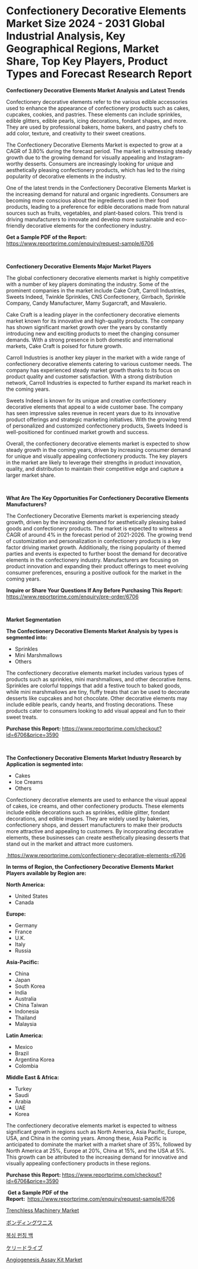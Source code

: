<p><h1>Confectionery Decorative Elements Market Size 2024 - 2031 Global Industrial Analysis, Key Geographical Regions, Market Share, Top Key Players, Product Types and Forecast Research Report</h1></p><p><strong>Confectionery Decorative Elements Market Analysis and Latest Trends</strong></p>
<p><p>Confectionery decorative elements refer to the various edible accessories used to enhance the appearance of confectionery products such as cakes, cupcakes, cookies, and pastries. These elements can include sprinkles, edible glitters, edible pearls, icing decorations, fondant shapes, and more. They are used by professional bakers, home bakers, and pastry chefs to add color, texture, and creativity to their sweet creations.</p><p>The Confectionery Decorative Elements Market is expected to grow at a CAGR of 3.80% during the forecast period. The market is witnessing steady growth due to the growing demand for visually appealing and Instagram-worthy desserts. Consumers are increasingly looking for unique and aesthetically pleasing confectionery products, which has led to the rising popularity of decorative elements in the industry.</p><p>One of the latest trends in the Confectionery Decorative Elements Market is the increasing demand for natural and organic ingredients. Consumers are becoming more conscious about the ingredients used in their food products, leading to a preference for edible decorations made from natural sources such as fruits, vegetables, and plant-based colors. This trend is driving manufacturers to innovate and develop more sustainable and eco-friendly decorative elements for the confectionery industry.</p></p>
<p><strong>Get a Sample PDF of the Report:&nbsp;</strong> <a href="https://www.reportprime.com/enquiry/request-sample/6706">https://www.reportprime.com/enquiry/request-sample/6706</a></p>
<p>&nbsp;</p>
<p><strong>Confectionery Decorative Elements Major Market Players</strong></p>
<p><p>The global confectionery decorative elements market is highly competitive with a number of key players dominating the industry. Some of the prominent companies in the market include Cake Craft, Carroll Industries, Sweets Indeed, Twinkle Sprinkles, CNS Confectionery, Girrbach, Sprinkle Company, Candy Manufacturer, Mamy Sugarcraft, and Mavalerio. </p><p>Cake Craft is a leading player in the confectionery decorative elements market known for its innovative and high-quality products. The company has shown significant market growth over the years by constantly introducing new and exciting products to meet the changing consumer demands. With a strong presence in both domestic and international markets, Cake Craft is poised for future growth.</p><p>Carroll Industries is another key player in the market with a wide range of confectionery decorative elements catering to various customer needs. The company has experienced steady market growth thanks to its focus on product quality and customer satisfaction. With a strong distribution network, Carroll Industries is expected to further expand its market reach in the coming years.</p><p>Sweets Indeed is known for its unique and creative confectionery decorative elements that appeal to a wide customer base. The company has seen impressive sales revenue in recent years due to its innovative product offerings and strategic marketing initiatives. With the growing trend of personalized and customized confectionery products, Sweets Indeed is well-positioned for continued market growth and success.</p><p>Overall, the confectionery decorative elements market is expected to show steady growth in the coming years, driven by increasing consumer demand for unique and visually appealing confectionery products. The key players in the market are likely to leverage their strengths in product innovation, quality, and distribution to maintain their competitive edge and capture a larger market share.</p></p>
<p>&nbsp;</p>
<p><strong>What Are The Key Opportunities For Confectionery Decorative Elements Manufacturers?</strong></p>
<p><p>The Confectionery Decorative Elements market is experiencing steady growth, driven by the increasing demand for aesthetically pleasing baked goods and confectionery products. The market is expected to witness a CAGR of around 4% in the forecast period of 2021-2026. The growing trend of customization and personalization in confectionery products is a key factor driving market growth. Additionally, the rising popularity of themed parties and events is expected to further boost the demand for decorative elements in the confectionery industry. Manufacturers are focusing on product innovation and expanding their product offerings to meet evolving consumer preferences, ensuring a positive outlook for the market in the coming years.</p></p>
<p><strong>Inquire or Share Your Questions If Any Before Purchasing This Report:</strong> <a href="https://www.reportprime.com/enquiry/pre-order/6706">https://www.reportprime.com/enquiry/pre-order/6706</a></p>
<p>&nbsp;</p>
<p><strong>Market Segmentation</strong></p>
<p><strong>The Confectionery Decorative Elements Market Analysis by types is segmented into:</strong></p>
<p><ul><li>Sprinkles</li><li>Mini Marshmallows</li><li>Others</li></ul></p>
<p><p>The confectionery decorative elements market includes various types of products such as sprinkles, mini marshmallows, and other decorative items. Sprinkles are colorful toppings that add a festive touch to baked goods, while mini marshmallows are tiny, fluffy treats that can be used to decorate desserts like cupcakes and hot chocolate. Other decorative elements may include edible pearls, candy hearts, and frosting decorations. These products cater to consumers looking to add visual appeal and fun to their sweet treats.</p></p>
<p><strong>Purchase this Report:&nbsp;</strong><a href="https://www.reportprime.com/checkout?id=6706&price=3590">https://www.reportprime.com/checkout?id=6706&price=3590</a></p>
<p>&nbsp;</p>
<p><strong>The Confectionery Decorative Elements Market Industry Research by Application is segmented into:</strong></p>
<p><ul><li>Cakes</li><li>Ice Creams</li><li>Others</li></ul></p>
<p><p>Confectionery decorative elements are used to enhance the visual appeal of cakes, ice creams, and other confectionery products. These elements include edible decorations such as sprinkles, edible glitter, fondant decorations, and edible images. They are widely used by bakeries, confectionery shops, and dessert manufacturers to make their products more attractive and appealing to customers. By incorporating decorative elements, these businesses can create aesthetically pleasing desserts that stand out in the market and attract more customers.</p></p>
<p><a href="https://www.reportprime.com/confectionery-decorative-elements-r6706">&nbsp;https://www.reportprime.com/confectionery-decorative-elements-r6706</a></p>
<p><strong>In terms of Region, the Confectionery Decorative Elements Market Players available by Region are:</strong></p>
<p>
    <p> <strong> North America: </strong>
        <ul>
            <li>United States</li>
            <li>Canada</li>
        </ul>
        </p> 
    <p> <strong> Europe: </strong>
        <ul>
            <li>Germany</li>
            <li>France</li>
            <li>U.K.</li>
            <li>Italy</li>
            <li>Russia</li>
        </ul>
        </p> 
    <p> <strong> Asia-Pacific: </strong>
        <ul>
            <li>China</li>
            <li>Japan</li>
            <li>South Korea</li>
            <li>India</li>
            <li>Australia</li>
            <li>China Taiwan</li>
            <li>Indonesia</li>
            <li>Thailand</li>
            <li>Malaysia</li>
        </ul>
        </p> 
    <p> <strong> Latin America: </strong>
        <ul>
            <li>Mexico</li>
            <li>Brazil</li>
            <li>Argentina Korea</li>
            <li>Colombia</li>
        </ul>
        </p> 
    <p> <strong> Middle East & Africa: </strong>
        <ul>
            <li>Turkey</li>
            <li>Saudi</li>
            <li>Arabia</li>
            <li>UAE</li>
            <li>Korea</li>
        </ul>
    </p>
    </p>
<p><p>The confectionery decorative elements market is expected to witness significant growth in regions such as North America, Asia Pacific, Europe, USA, and China in the coming years. Among these, Asia Pacific is anticipated to dominate the market with a market share of 35%, followed by North America at 25%, Europe at 20%, China at 15%, and the USA at 5%. This growth can be attributed to the increasing demand for innovative and visually appealing confectionery products in these regions.</p></p>
<p><strong>Purchase this Report: </strong><a href="https://www.reportprime.com/checkout?id=6706&price=3590">https://www.reportprime.com/checkout?id=6706&price=3590</a></p>
<p>&nbsp;<strong>Get a Sample PDF of the Report:&nbsp;&nbsp;</strong><a href="https://www.reportprime.com/enquiry/request-sample/6706">https://www.reportprime.com/enquiry/request-sample/6706</a></p>
<p><strong></strong></p>
<p><p><a href="https://medium.com/@kelleebernier1851/trenchless-machinery-market-share-size-trends-industry-analysis-report-by-application-water-0aeaf8a34b59">Trenchless Machinery Market</a></p><p><a href="https://medium.com/@jordymiller39/%E6%8E%A5%E7%9D%80%E5%89%A4%E3%83%90%E3%83%8B%E3%83%83%E3%82%B7%E3%83%A5%E5%B8%82%E5%A0%B4%E8%A6%8F%E6%A8%A1%E3%81%8A%E3%82%88%E3%81%B3%E3%82%B7%E3%82%A7%E3%82%A2%E5%88%86%E6%9E%90-%E6%88%90%E9%95%B7%E3%83%88%E3%83%AC%E3%83%B3%E3%83%89%E3%81%8A%E3%82%88%E3%81%B32024%E5%B9%B4%E3%81%8B%E3%82%892031%E5%B9%B4%E3%81%BE%E3%81%A7%E3%81%AE%E4%BA%88%E6%B8%AC-dfb0f2220f7b">ボンディングワニス</a></p><p><a href="https://medium.com/@jordanilliamson678678_12326/%EB%B3%B5%EC%8B%B1-%ED%8E%80%EC%B9%98%EB%B0%B1-%EC%8B%9C%EC%9E%A5-%EC%8B%9C%EC%9E%A5-%EC%84%B8%EB%B6%84%ED%99%94-%EC%A7%80%EC%97%AD%EB%B3%84-%EC%8B%9C%EC%9E%A5-%EB%B0%8F-2031%EB%85%84%EA%B9%8C%EC%A7%80%EC%9D%98-%EC%8B%9C%EC%9E%A5-%EC%98%88%EC%B8%A1-9411204536fa">복싱 펀칭 백</a></p><p><a href="https://medium.com/@nayelibosco2023/%E3%82%B1%E3%83%AA%E3%83%BC%E3%83%89%E3%83%A9%E3%82%A4%E3%83%96%E7%94%A3%E6%A5%AD%E5%88%86%E6%9E%90%E3%83%AC%E3%83%9D%E3%83%BC%E3%83%88-%E3%82%A2%E3%83%97%E3%83%AA%E3%82%B1%E3%83%BC%E3%82%B7%E3%83%A7%E3%83%B3-%E5%9C%B0%E5%9F%9F-%E7%AB%B6%E4%BA%89%E6%88%A6%E7%95%A5%E3%81%94%E3%81%A8%E3%81%AE%E5%B8%82%E5%A0%B4%E8%A6%8F%E6%A8%A1-%E3%82%B7%E3%82%A7%E3%82%A2-%E3%83%88%E3%83%AC%E3%83%B3%E3%83%89-2024%E5%B9%B4-2031%E5%B9%B4-1724cd82a022">ケリードライブ</a></p><p><a href="https://issuu.com/reportprime-2/docs/angiogenesis-assay-kit-market-size-2030.pptx">Angiogenesis Assay Kit Market</a></p></p>